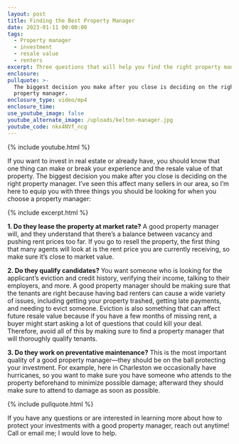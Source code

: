 ```yaml
---
layout: post
title: Finding the Best Property Manager
date: 2023-01-11 00:00:00
tags:
  - Property manager
  - investment
  - resale value
  - renters
excerpt: Three questions that will help you find the right property manager.
enclosure:
pullquote: >-
  The biggest decision you make after you close is deciding on the right
  property manager.
enclosure_type: video/mp4
enclosure_time:
use_youtube_image: false
youtube_alternate_image: /uploads/kelton-manager.jpg
youtube_code: nkx4NVf_ncg
---
```

{% include youtube.html %}

If you want to invest in real estate or already have, you should know that one thing can make or break your experience and the resale value of that property. The biggest decision you make after you close is deciding on the right property manager. I’ve seen this affect many sellers in our area, so I’m here to equip you with three things you should be looking for when you choose a property manager:&nbsp;

{% include excerpt.html %}

**1\. Do they lease the property at market rate?** A good property manager will, and they understand that there’s a balance between vacancy and pushing rent prices too far. If you go to resell the property, the first thing that many agents will look at is the rent price you are currently receiving, so make sure it’s close to market value.&nbsp;

**2\. Do they qualify candidates?** You want someone who is looking for the applicant’s eviction and credit history, verifying their income, talking to their employers, and more. A good property manager should be making sure that the tenants are right because having bad renters can cause a wide variety of issues, including getting your property trashed, getting late payments, and needing to evict someone. Eviction is also something that can affect future resale value because if you have a few months of missing rent, a buyer might start asking a lot of questions that could kill your deal. Therefore, avoid all of this by making sure to find a property manager that will thoroughly qualify tenants.&nbsp;

**3\. Do they work on preventative maintenance?** This is the most important quality of a good property manager—they should be on the ball protecting your investment. For example, here in Charleston we occasionally have hurricanes, so you want to make sure you have someone who attends to the property beforehand to minimize possible damage; afterward they should make sure to attend to damage as soon as possible.&nbsp;

{% include pullquote.html %}

If you have any questions or are interested in learning more about how to protect your investments with a good property manager, reach out anytime\! Call or email me; I would love to help.&nbsp;